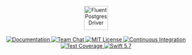 <p align="center">
    <img 
        src="https://user-images.githubusercontent.com/1342803/59065097-ec656880-8879-11e9-9e80-2e393dc313c1.png" 
        height="64" 
        alt="FluentPostgresDriver"
    >
    <br>
    <br>
    <a href="https://docs.vapor.codes/4.0/">
        <img src="http://img.shields.io/badge/read_the-docs-2196f3.svg" alt="Documentation">
    </a>
    <a href="https://discord.gg/vapor">
        <img src="https://img.shields.io/discord/431917998102675485.svg" alt="Team Chat">
    </a>
    <a href="LICENSE">
        <img src="http://img.shields.io/badge/license-MIT-brightgreen.svg" alt="MIT License">
    </a>
    <a href="https://github.com/vapor/fluent-postgres-driver/actions/workflows/test.yml">
        <img src="https://github.com/vapor/fluent-postgres-driver/actions/workflows/test.yml/badge.svg?event=push" alt="Continuous Integration">
    </a>
    <a href="https://codecov.io/gh/vapor/fluent-postgres-driver">
        <img src="https://codecov.io/gh/vapor/fluent-postgres-driver/branch/main/graph/badge.svg?token=PizqqlcRSJ" alt="Test Coverage">
    </a>
    <a href="https://swift.org">
        <img src="http://img.shields.io/badge/swift-5.7-brightgreen.svg" alt="Swift 5.7">
    </a>
</p>
